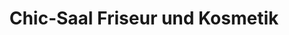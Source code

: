 ---
title: "Chic-Saal Friseur und Kosmetik"
url: /riesa/chic-saal-friseur-und-kosmetik/
shop: Friseur
---